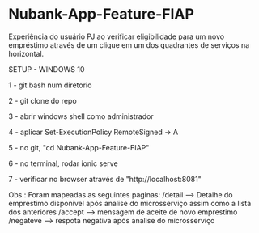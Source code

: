 # Nubank-App-Feature-FIAP

Experiência do usuário PJ ao verificar eligibilidade para um novo empréstimo através de um clique em um dos quadrantes de serviços na horizontal.

SETUP - WINDOWS 10

1 - git bash num diretorio

2 - git clone do repo

3 - abrir windows shell como administrador

4 - aplicar Set-ExecutionPolicy RemoteSigned -> A

5 - no git, "cd Nubank-App-Feature-FIAP"

6 - no terminal, rodar ionic serve

7 - verificar no browser através de "http://localhost:8081"

Obs.: Foram mapeadas as seguintes paginas:
/detail --> Detalhe do emprestimo disponivel após analise do microsserviço assim como a lista dos anteriores
/accept --> mensagem de aceite de novo emprestimo
/negateve --> respota negativa após analise do microsserviço
